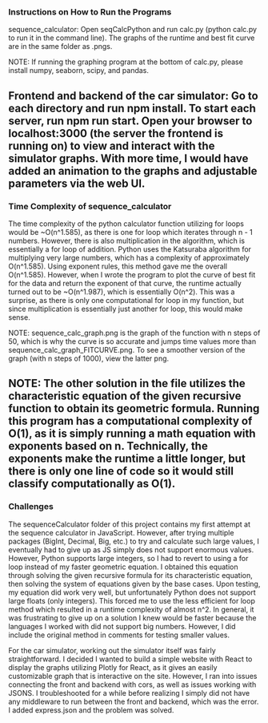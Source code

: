### Instructions on How to Run the Programs

sequence_calculator: Open seqCalcPython and run calc.py (python calc.py to run it in the command line). The graphs of
the runtime and best fit curve are in the same folder as .pngs.

NOTE: If running the graphing program at the bottom of calc.py, please install numpy, seaborn, scipy, and pandas.

Frontend and backend of the car simulator: Go to each directory and run npm install. To start each server, run npm run
start. Open your browser to localhost:3000 (the server the frontend is running on) to view and interact with the
simulator graphs.
With more time, I would have added an animation to the graphs and adjustable parameters via the web UI.
---

### Time Complexity of sequence_calculator

The time complexity of the python calculator function utilizing for loops would be ~O(n^1.585), as there is one for loop
which iterates through n - 1 numbers. However, there is also multiplication in the algorithm, which is essentially a for
loop of addition. Python uses the Katsuraba algorithm for multiplying very large numbers, which has a complexity of
approximately O(n^1.585). Using exponent rules, this method gave me the overall O(n^1.585). However, when I wrote the
program to plot the curve of best fit for the data and return the exponent of that curve, the runtime actually turned
out
to be ~O(n^1.987), which is essentially O(n^2). This was a surprise, as there is only one computational for loop in my
function, but since multiplication is essentially just another for loop, this would make sense.

NOTE: sequence_calc_graph.png is the graph of the function with n steps of 50, which is why the curve is so accurate and
jumps time values more than sequence_calc_graph_FITCURVE.png. To see a smoother version of the graph (with n steps of
1000),
view the latter png.

NOTE: The other solution in the file utilizes the characteristic equation of the given recursive function to obtain its
geometric formula. Running this program has a computational complexity of O(1), as it is simply running a math equation
with exponents based on n. Technically, the exponents make the runtime a little longer, but there is only one line of
code so it would still classify computationally as O(1).
---

### Challenges

The sequenceCalculator folder of this project contains my first attempt at the sequence calculator in JavaScript.
However, after trying multiple packages (BigInt, Decimal, Big, etc.) to try and calculate such large values, I
eventually had to give up as JS simply does not support enormous values. However, Python supports large integers, so I
had to revert to using a for loop instead of my faster geometric equation. I obtained this equation through solving the
given recursive formula for its characteristic equation, then solving the system of equations given by the base cases.
Upon testing, my equation did work very well, but unfortunately Python does not support large floats (only integers).
This forced me to use the less efficient for loop method which resulted in a runtime complexity of almost n^2. In
general, it was frustrating to give up on a solution I knew would be faster because the languages I worked with did not
support big numbers. However, I did include the original method in comments for testing smaller values.

For the car simulator, working out the simulator itself was fairly straightforward. I decided I wanted to build a simple
website with React to display the graphs utilizing Plotly for React, as it gives an easily customizable graph that is
interactive on the site. However, I ran into issues connecting the front and backend with cors, as well as issues
working with JSONS. I troubleshooted for a while before realizing I simply did not have any middleware to run between
the front and backend, which was the error. I added express.json and the problem was solved. 